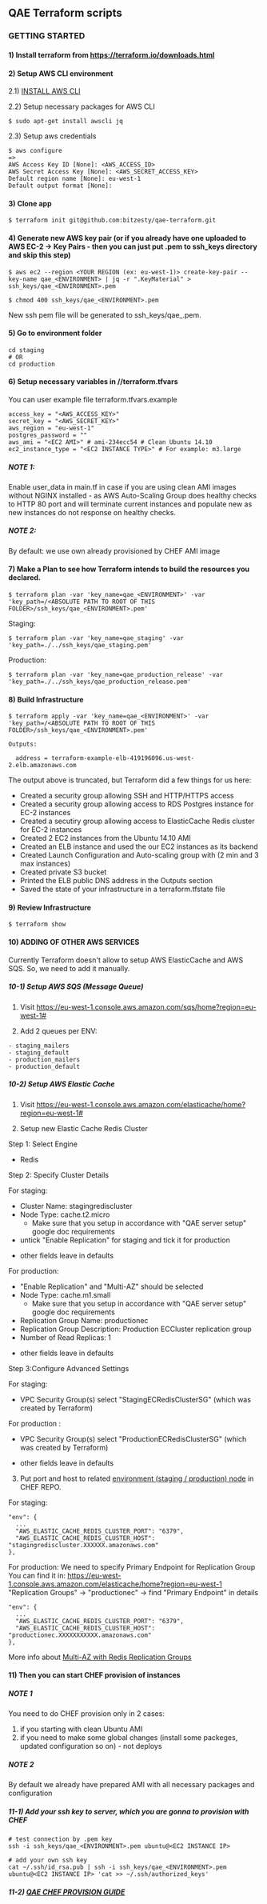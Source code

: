 ## QAE Terraform scripts

### GETTING STARTED

#### 1) Install terraform from https://terraform.io/downloads.html

#### 2) Setup AWS CLI environment

2.1) [INSTALL AWS CLI](http://docs.aws.amazon.com/cli/latest/userguide/installing.html)

2.2) Setup necessary packages for AWS CLI
```
$ sudo apt-get install awscli jq
```

2.3) Setup aws credentials
```
$ aws configure
=>
AWS Access Key ID [None]: <AWS_ACCESS_ID>
AWS Secret Access Key [None]: <AWS_SECRET_ACCESS_KEY>
Default region name [None]: eu-west-1
Default output format [None]:
```

#### 3) Clone app
```
$ terraform init git@github.com:bitzesty/qae-terraform.git
```

#### 4) Generate new AWS key pair (or if you already have one uploaded to AWS EC-2 -> Key Pairs - then you can just put .pem to ssh_keys directory and skip this step)

```
$ aws ec2 --region <YOUR REGION (ex: eu-west-1)> create-key-pair --key-name qae_<ENVIRONMENT> | jq -r ".KeyMaterial" > ssh_keys/qae_<ENVIRONMENT>.pem

$ chmod 400 ssh_keys/qae_<ENVIRONMENT>.pem
```
New ssh pem file will be generated to ssh_keys/qae_<ENVIRONMENT>.pem.

#### 5) Go to environment folder

```
cd staging
# OR
cd production
```

#### 6) Setup necessary variables in /<ENVIRONMENT>/terraform.tfvars
You can user example file terraform.tfvars.example
```
access_key = "<AWS_ACCESS_KEY>"
secret_key = "<AWS_SECRET_KEY>"
aws_region = "eu-west-1"
postgres_password = ""
aws_ami = "<EC2 AMI>" # ami-234ecc54 # Clean Ubuntu 14.10
ec2_instance_type = "<EC2 INSTANCE TYPE>" # For example: m3.large

```

##### NOTE 1:
Enable user_data in main.tf in case if you are using clean AMI images
without NGINX installed - as AWS Auto-Scaling Group does healthy checks to HTTP 80 port
and will terminate current instances and populate new
as new instances do not response on healthy checks.

##### NOTE 2:
By default: we use own already provisioned by CHEF AMI image

#### 7) Make a Plan to see how Terraform intends to build the resources you declared.

```
$ terraform plan -var 'key_name=qae_<ENVIRONMENT>' -var 'key_path=/<ABSOLUTE PATH TO ROOT OF THIS FOLDER>/ssh_keys/qae_<ENVIRONMENT>.pem'
```

Staging:
```
$ terraform plan -var 'key_name=qae_staging' -var 'key_path=./../ssh_keys/qae_staging.pem'
```
Production:
```
$ terraform plan -var 'key_name=qae_production_release' -var 'key_path=./../ssh_keys/qae_production_release.pem'
```

#### 8) Build Infrastructure

```
$ terraform apply -var 'key_name=qae_<ENVIRONMENT>' -var 'key_path=/<ABSOLUTE PATH TO ROOT OF THIS FOLDER>/ssh_keys/qae_<ENVIRONMENT>.pem'
```

```
Outputs:

  address = terraform-example-elb-419196096.us-west-2.elb.amazonaws.com
```

The output above is truncated, but Terraform did a few things for us here:

- Created a security group allowing SSH and HTTP/HTTPS access
- Created a security group allowing access to RDS Postgres instance for EC-2 instances
- Created a secutiry group allowing access to ElasticCache Redis cluster for EC-2 instances
- Created 2 EC2 instances from the Ubuntu 14.10 AMI
- Created an ELB instance and used the our EC2 instances as its backend
- Created Launch Configuration and Auto-scaling group with (2 min and 3 max instances)
- Created private S3 bucket
- Printed the ELB public DNS address in the Outputs section
- Saved the state of your infrastructure in a terraform.tfstate file

#### 9) Review Infrastructure
```
$ terraform show
```

#### 10) ADDING OF OTHER AWS SERVICES

Currently Terraform doesn't allow to setup AWS ElasticCache and AWS SQS.
So, we need to add it manually.

##### 10-1) Setup AWS SQS (Message Queue)

1) Visit https://eu-west-1.console.aws.amazon.com/sqs/home?region=eu-west-1#

2) Add 2 queues per ENV:
```
- staging_mailers
- staging_default
- production_mailers
- production_default
```

##### 10-2) Setup AWS Elastic Cache

1) Visit https://eu-west-1.console.aws.amazon.com/elasticache/home?region=eu-west-1#

2) Setup new Elastic Cache Redis Cluster

Step 1: Select Engine
  - Redis

Step 2: Specify Cluster Details

For staging:
  - Cluster Name: stagingrediscluster
  - Node Type: cache.t2.micro
    * Make sure that you setup in accordance with "QAE server setup" google doc requirements
  - untick "Enable Replication" for staging and tick it for production
  * other fields leave in defaults

For production:
  - "Enable Replication" and "Multi-AZ" should be selected
  - Node Type: cache.m1.small
    * Make sure that you setup in accordance with "QAE server setup" google doc requirements
  - Replication Group Name: productionec
  - Replication Group Description: Production ECCluster replication group
  - Number of Read Replicas: 1
  * other fields leave in defaults

Step 3:Configure Advanced Settings

For staging:
  - VPC Security Group(s) select "StagingECRedisClusterSG" (which was created by Terraform)

For production :
  - VPC Security Group(s) select "ProductionECRedisClusterSG" (which was created by Terraform)
  * other fields leave in defaults

3) Put port and host to related [environment (staging / production) node](https://github.com/bitzesty/qae-chef/blob/master/nodes)
in CHEF REPO.

For staging:
```
"env": {
  ...
  "AWS_ELASTIC_CACHE_REDIS_CLUSTER_PORT": "6379",
  "AWS_ELASTIC_CACHE_REDIS_CLUSTER_HOST": "stagingrediscluster.XXXXXX.amazonaws.com"
},
```

For production:
We need to specify Primary Endpoint for Replication Group
You can find it in:
  https://eu-west-1.console.aws.amazon.com/elasticache/home?region=eu-west-1
  "Replication Groups" -> "productionec" -> find "Primary Endpoint" in details

```
"env": {
  ...
  "AWS_ELASTIC_CACHE_REDIS_CLUSTER_PORT": "6379",
  "AWS_ELASTIC_CACHE_REDIS_CLUSTER_HOST": "productionec.XXXXXXXXXXX.amazonaws.com"
},
```
More info about [Multi-AZ with Redis Replication Groups](http://docs.aws.amazon.com/AmazonElastiCache/latest/UserGuide/AutoFailover.html)

#### 11) Then you can start CHEF provision of instances

##### NOTE 1
You need to do CHEF provision only in 2 cases:
1) if you starting with clean Ubuntu AMI
2) if you need to make some global changes (install some packeges, updated configuration so on) - not deploys

##### NOTE 2
By default we already have prepared AMI with all necessary packages and configuration

##### 11-1) Add your ssh key to server, which you are gonna to provision with CHEF

```
# test connection by .pem key
ssh -i ssh_keys/qae_<ENVIRONMENT>.pem ubuntu@<EC2 INSTANCE IP>

# add your own ssh key
cat ~/.ssh/id_rsa.pub | ssh -i ssh_keys/qae_<ENVIRONMENT>.pem ubuntu@<EC2 INSTANCE IP> 'cat >> ~/.ssh/authorized_keys'
```

##### 11-2) [QAE CHEF PROVISION GUIDE](https://github.com/bitzesty/qae-chef)



